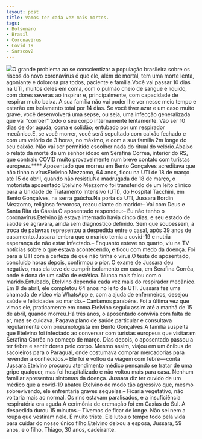 ```yaml
---
layout: post
title: Vamos ter cada vez mais mortes.
tags:
- Bolsonaro
- Brasil
- Coronavirus
- Covid 19
- Sarscov2
---
```


![](https://cdn-images-1.medium.com/max/800/1*6TJIUMZwvXdYoGpqfBR0lw.jpeg)O grande problema ao se conscientizar a população brasileira sobre os riscos do novo coronavírus é que ele, além de mortal, tem uma morte lenta, agoniante e dolorosa pra todos, paciente e família.Você vai passar 10 dias na UTI, muitos deles em coma, com o pulmão cheio de sangue e líquido, com dores severas ao inspirar e, principalmente, com capacidade de respirar muito baixa. A sua família não vai poder lhe ver nesse meio tempo e estarão em isolamento total por 14 dias. Se você tiver azar e um caso muito grave, você desenvolverá uma sepse, ou seja, uma infecção generalizada que vai “corroer” todo o seu corpo internamente lentamente. Vão ser 10 dias de dor aguda, coma e solidão; entubado por um respirador mecânico.E, se você morrer, você será sepultado com caixão fechado e com um velório de 3 horas, no máximo, e com a sua família 2m longe do seu caixão. Não vai ser permitido escolher nada do ritual do velório.Abaixo o relato da morte de um senhor idoso em Serafina Correa, interior do RS, que contraiu COVID muito provavelmente num breve contato com turistas europeus.****
Aposentado que morreu em Bento Gonçalves acreditava que não tinha o vírusEtelvino Mezzomo, 64 anos, ficou na UTI de 18 de março até 15 de abril, quando não resistiuNa madrugada de 18 de março, o motorista aposentado Etelvino Mezzomo foi transferido de um leito clínico para a Unidade de Tratamento Intensivo (UTI), do Hospital Tacchini, em Bento Gonçalves, na serra gaúcha.Na porta da UTI, Jussara Bordin Mezzomo, religiosa fervorosa, rezou diante do marido:– Vai com Deus e Santa Rita da Cássia.O aposentado respondeu:– Eu não tenho o coronavírus.Etelvino já estava internado havia cinco dias, e seu estado de saúde se agravara, ainda sem diagnóstico definido. Sem que soubessem, a troca de palavras representou a despedida entre o casal, após 39 anos de casamento.Jussara lembra que o marido temia a covid-19 e nutria esperança de não estar infectado.– Enquanto esteve no quarto, viu na TV notícias sobre o que estava acontecendo, e ficou com medo da doença. Foi para a UTI com a certeza de que não tinha o vírus.O teste do aposentado, concluído horas depois, confirmou o pior. O exame de Jussara deu negativo, mas ela teve de cumprir isolamento em casa, em Serafina Corrêa, onde é dona de um salão de estética. Nunca mais falou com o marido.Entubado, Etelvino dependia cada vez mais do respirador mecânico. Em 8 de abril, ele completou 64 anos no leito de UTI. Jussara fez uma chamada de vídeo via WhatsApp e, com a ajuda de enfermeiros, desejou saúde e felicidades ao marido.– Cantamos parabéns. Foi a última vez que vimos ele, praticamente em coma.Etelvino seguiu assim até a manhã de 15 de abril, quando morreu.Há três anos, o aposentado convivia com falta de ar, mas se cuidava. Pagava plano de saúde particular e consultava regularmente com pneumologista em Bento Gonçalves.A família suspeita que Etelvino foi infectado ao conversar com turistas europeus que visitaram Serafina Corrêa no começo de março. Dias depois, o aposentado passou a ter febre e sentir dores pelo corpo. Mesmo assim, viajou em um ônibus de sacoleiros para o Paraguai, onde costumava comprar mercadorias para revender a conhecidos.– Ele foi e voltou da viagem com febre — conta Jussara.Etelvino procurou atendimento médico pensando se tratar de uma gripe qualquer, mas foi hospitalizado e não voltou mais para casa. Nenhum familiar apresentou sintomas da doença. Jussara diz ter ouvido de um médico que a covid-19 abateu Etelvino de modo tão agressivo que, mesmo sobrevivendo, ele enfrentaria graves sequelas.– Ficaria vegetativo, não voltaria mais ao normal. Os rins estavam paralisados, e a insuficiência respiratória era aguda.A cerimônia de cremação foi em Caxias do Sul. A despedida durou 15 minutos.– Tivemos de ficar de longe. Não sei nem a roupa que vestiram nele. É muito triste. Ele lutou o tempo todo pela vida para cuidar do nosso único filho.Etelvino deixou a esposa, Jussara, 59 anos, e o filho, Thiago, 30 anos, cadeirante.
